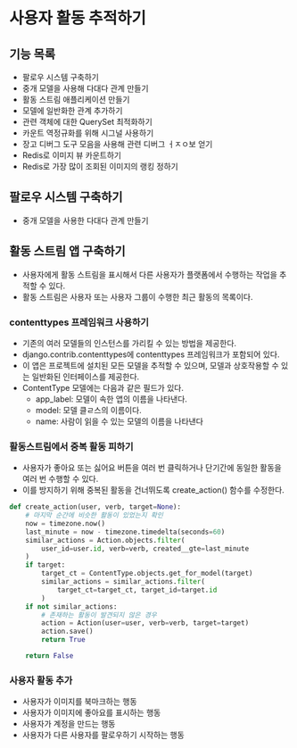# 사용자 활동 추적하기

## 기능 목록
- 팔로우 시스템 구축하기
- 중개 모델을 사용해 다대다 관계 만들기
- 활동 스트림 애플리케이션 만들기
- 모델에 일반화한 관계 추가하기
- 관련 객체에 대한 QuerySet 최적화하기
- 카운트 역정규화를 위해 시그널 사용하기
- 장고 디버그 도구 모음을 사용해 관련 디버그 ㅓㅈㅇ보 얻기
- Redis로 이미지 뷰 카운트하기
- Redis로 가장 많이 조회된 이미지의 랭킹 정하기

## 팔로우 시스템 구축하기
- 중개 모델을 사용한 다대다 관계 만들기

## 활동 스트림 앱 구축하기
- 사용자에게 활동 스트림을 표시해서 다른 사용자가 플랫폼에서 수행하는 작업을 추적할 수 있다.
- 활동 스트림은 사용자 또는 사용자 그룹이 수행한 최근 활동의 목록이다.

### contenttypes 프레임워크 사용하기
- 기존의 여러 모델들의 인스턴스를 가리킬 수 있는 방법을 제공한다.
- django.contrib.contenttypes에 contenttypes 프레임워크가 포함되어 있다.
- 이 앱은 프로젝트에 설치된 모든 모델을 추적할 수 있으며, 모델과 상호작용할 수 있는 일반화된 인터페이스를 제공한다.
- ContentType 모델에는 다음과 같은 필드가 있다.
    - app_label: 모델이 속한 앱의 이름을 나타낸다.
    - model: 모델 클ㄹ스의 이름이다.
    - name: 사람이 읽을 수 있는 모델의 이름을 나타낸다

### 활동스트림에서 중복 활동 피하기
- 사용자가 좋아요 또는 싫어요 버튼을 여러 번 클릭하거나 단기간에 동일한 활동을 여러 번 수행할 수 있다.
- 이를 방지하기 위해 중복된 활동을 건너뛰도록 create_action() 함수를 수정한다.
```python
def create_action(user, verb, target=None):
    # 마지막 순간에 비슷한 활동이 있었는지 확인
    now = timezone.now()
    last_minute = now - timezone.timedelta(seconds=60)
    similar_actions = Action.objects.filter(
        user_id=user.id, verb=verb, created__gte=last_minute
    )
    if target:
        target_ct = ContentType.objects.get_for_model(target)
        similar_actions = similar_actions.filter(
            target_ct=target_ct, target_id=target.id
        )
    if not similar_actions:
        # 존재하는 활동이 발견되지 않은 경우
        action = Action(user=user, verb=verb, target=target)
        action.save()
        return True

    return False
```

### 사용자 활동 추가
- 사용자가 이미지를 북마크하는 행동
- 사용자가 이미지에 좋아요를 표시하는 행동
- 사용자가 계정을 만드는 행동
- 사용자가 다른 사용자를 팔로우하기 시작하는 행동